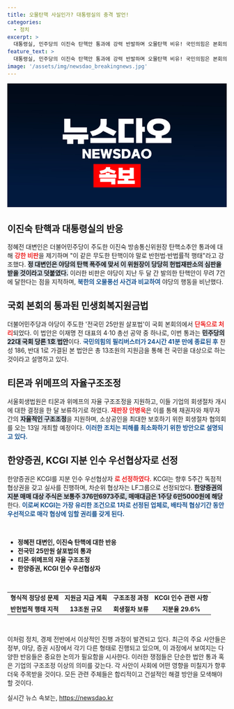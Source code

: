 ```yaml
---
title: 오물탄핵 사실인가? 대통령실의 충격 발언!
categories:
  - 정치
excerpt: >
  대통령실, 민주당의 이진숙 탄핵안 통과에 강력 반발하며 오물탄핵 비유! 국민의힘은 본회의 퇴장 후 25만원 살포법도 강행 처리. 야당의 잇단 탄핵 시도에 대한 비판과 논란이 뜨겁다. 클릭해 자세히 알아보세요!
feature_text: >
  대통령실, 민주당의 이진숙 탄핵안 통과에 강력 반발하며 오물탄핵 비유! 국민의힘은 본회의 퇴장 후 25만원 살포법도 강행 처리. 야당의 잇단 탄핵 시도에 대한 비판과 논란이 뜨겁다. 클릭해 자세히 알아보세요!
image: '/assets/img/newsdao_breakingnews.jpg'
---
```


<p><img src="/assets/img/newsdao_breakingnews.jpg" alt="koreaapp 속보" /></p>

<h2 data-ke-size="size26">이진숙 탄핵과 대통령실의 반응</h2>

<p>정혜전 대변인은 더불어민주당이 주도한 이진숙 방송통신위원장 탄핵소추안 통과에 대해 <b><span style="color: #ee2323;">강한 비판</span></b>을 제기하며 "이 같은 무도한 탄핵이야 말로 반헌법·반법률적 행태"라고 강조했다. <b><span style="background-color: #21538527;">정 대변인은 야당의 탄핵 폭주에 맞서 이 위원장이 당당히 헌법재판소의 심판을 받을 것이라고 덧붙였다.</span></b> 이러한 비판은 야당이 지난 두 달 간 발의한 탄핵안이 무려 7건에 달한다는 점을 지적하며, <b><span style="color: #1a5490;">북한의 오물풍선 사건과 비교하여</span></b> 야당의 행동을 비난했다.</p>

<h2 data-ke-size="size26">국회 본회의 통과된 민생회복지원금법</h2>

<p>더불어민주당과 야당이 주도한 '전국민 25만원 살포법'이 국회 본회의에서 <b><span style="color: #ee2323;">단독으로 처리</span></b>되었다. 이 법안은 이재명 전 대표의 4·10 총선 공약 중 하나로, 이번 통과는 <b><span style="background-color: #21538527;">민주당의 22대 국회 당론 1호 법안</span></b>이다. <b><span style="color: #1a5490;">국민의힘의 필리버스터가 24시간 41분 만에 종료된 후</span></b> 찬성 186, 반대 1로 가결된 본 법안은 총 13조원의 지원금을 통해 전 국민을 대상으로 하는 것이라고 설명하고 있다.</p>

<h2 data-ke-size="size26">티몬과 위메프의 자율구조조정</h2>

<p>서울회생법원은 티몬과 위메프의 자율 구조조정을 지원하고, 이들 기업의 회생절차 개시에 대한 결정을 한 달 보류하기로 하였다. <b><span style="color: #ee2323;">재판장 안병욱</span></b>은 이를 통해 채권자와 채무자 간의 <b><span style="background-color: #21538527;">자율적인 구조조정</span></b>을 지원하며, 소상공인을 최대한 보호하기 위한 회생절차 협의회를 오는 13일 개최할 예정이다. <b><span style="color: #1a5490;">이러한 조치는 피해를 최소화하기 위한 방안으로 설명되고 있다.</span></b></p>

<h2 data-ke-size="size26">한양증권, KCGI 지분 인수 우선협상자로 선정</h2>

<p>한양증권은 KCGI를 지분 인수 우선협상자 <b><span style="color: #ee2323;">로 선정하였다.</span></b> KCGI는 향후 5주간 독점적 협상권을 갖고 실사를 진행하며, 차순위 협상자는 LF그룹으로 선정되었다. <b><span style="background-color: #21538527;">한양증권의 지분 매매 대상 주식은 보통주 376만6973주로, 매매대금은 1주당 6만5000원에 해당</span></b>한다. <b><span style="color: #1a5490;">이로써 KCGI는 가장 유리한 조건으로 1차로 선정된 업체로, 배타적 협상기간 동안 우선적으로 매각 협상에 임할 권리를 갖게 된다.</span></b></p>

<p data-ke-size="size16">&nbsp;</p>

<ul>
    <li><b>정혜전 대변인, 이진숙 탄핵에 대한 반응</b></li>
    <li><b>전국민 25만원 살포법의 통과</b></li>
    <li><b>티몬·위메프의 자율 구조조정</b></li>
    <li><b>한양증권, KCGI 인수 우선협상자</b></li>
</ul>

<p data-ke-size="size16">&nbsp;</p>

<table style="width: 100%; border-collapse: collapse;">
    <tr>
        <td style="text-align: center; height: 17px;"><b>형식적 정당성 문제</b></td>
        <td style="text-align: center; height: 17px;"><b>지원금 지급 계획</b></td>
        <td style="text-align: center; height: 17px;"><b>구조조정 과정</b></td>
        <td style="text-align: center; height: 17px;"><b>KCGI 인수 관련 사항</b></td>
    </tr>
    <tr>
        <td style="text-align: center; height: 17px;"><b>반헌법적 행태 지적</b></td>
        <td style="text-align: center; height: 17px;"><b>13조원 규모</b></td>
        <td style="text-align: center; height: 17px;"><b>회생절차 보류</b></td>
        <td style="text-align: center; height: 17px;"><b>지분율 29.6%</b></td>
    </tr>
</table>

<p data-ke-size="size16">&nbsp;</p>

<p>이처럼 정치, 경제 전반에서 이상적인 진행 과정이 발견되고 있다. 최근의 주요 사안들은 정부, 야당, 증권 시장에서 각기 다른 형태로 진행되고 있으며, 이 과정에서 보여지는 다양한 반응들은 중요한 논의가 필요함을 시사한다.  이러한 쟁점들은 단순한 법안 통과 혹은 기업의 구조조정 이상의 의미를 갖는다. 각 사안이 사회에 어떤 영향을 미칠지가 향후 더욱 주목받을 것이다. 모든 관련 주체들은 합리적이고 건설적인 해결 방안을 모색해야 할 것이다.</p>
실시간 뉴스 속보는, <a href="https://newsdao.kr" rel="dofollow">https://newsdao.kr</a>


